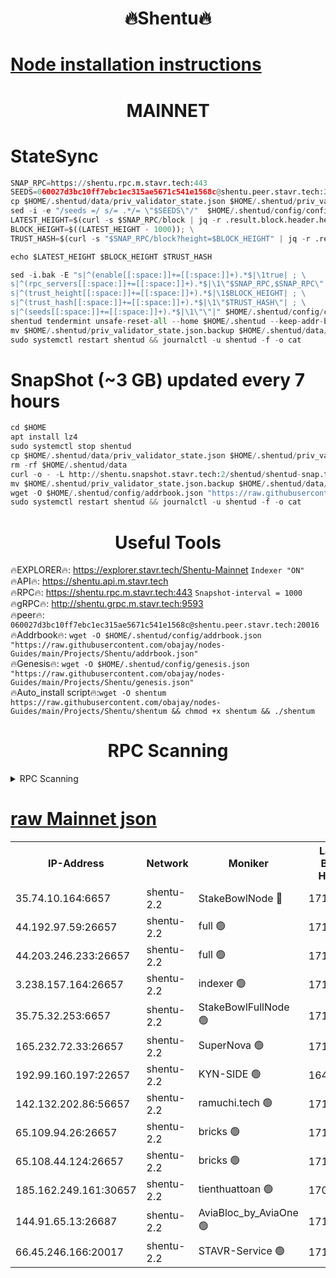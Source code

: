<h1 align="center"> 🔥Shentu🔥</h1>

[Node installation instructions](https://github.com/obajay/nodes-Guides/tree/main/Projects/Shentu)
=
<h1 align="center"> MAINNET</h1>

# StateSync
```python
SNAP_RPC=https://shentu.rpc.m.stavr.tech:443
SEEDS=060027d3bc10ff7ebc1ec315ae5671c541e1568c@shentu.peer.stavr.tech:20016
cp $HOME/.shentud/data/priv_validator_state.json $HOME/.shentud/priv_validator_state.json.backup
sed -i -e "/seeds =/ s/= .*/= \"$SEEDS\"/"  $HOME/.shentud/config/config.toml
LATEST_HEIGHT=$(curl -s $SNAP_RPC/block | jq -r .result.block.header.height); \
BLOCK_HEIGHT=$((LATEST_HEIGHT - 1000)); \
TRUST_HASH=$(curl -s "$SNAP_RPC/block?height=$BLOCK_HEIGHT" | jq -r .result.block_id.hash)

echo $LATEST_HEIGHT $BLOCK_HEIGHT $TRUST_HASH

sed -i.bak -E "s|^(enable[[:space:]]+=[[:space:]]+).*$|\1true| ; \
s|^(rpc_servers[[:space:]]+=[[:space:]]+).*$|\1\"$SNAP_RPC,$SNAP_RPC\"| ; \
s|^(trust_height[[:space:]]+=[[:space:]]+).*$|\1$BLOCK_HEIGHT| ; \
s|^(trust_hash[[:space:]]+=[[:space:]]+).*$|\1\"$TRUST_HASH\"| ; \
s|^(seeds[[:space:]]+=[[:space:]]+).*$|\1\"\"|" $HOME/.shentud/config/config.toml
shentud tendermint unsafe-reset-all --home $HOME/.shentud --keep-addr-book
mv $HOME/.shentud/priv_validator_state.json.backup $HOME/.shentud/data/priv_validator_state.json
sudo systemctl restart shentud && journalctl -u shentud -f -o cat
```
# SnapShot (~3 GB) updated every 7 hours
```python
cd $HOME
apt install lz4
sudo systemctl stop shentud
cp $HOME/.shentud/data/priv_validator_state.json $HOME/.shentud/priv_validator_state.json.backup
rm -rf $HOME/.shentud/data
curl -o - -L http://shentu.snapshot.stavr.tech:2/shentud/shentud-snap.tar.lz4 | lz4 -c -d - | tar -x -C $HOME/.shentud --strip-components 2
mv $HOME/.shentud/priv_validator_state.json.backup $HOME/.shentud/data/priv_validator_state.json
wget -O $HOME/.shentud/config/addrbook.json "https://raw.githubusercontent.com/obajay/nodes-Guides/main/Projects/Shentu/addrbook.json"
sudo systemctl restart shentud && journalctl -u shentud -f -o cat
```

 <h1 align="center"> Useful Tools</h1>

🔥EXPLORER🔥:     https://explorer.stavr.tech/Shentu-Mainnet        `Indexer "ON"` \
🔥API🔥:          https://shentu.api.m.stavr.tech \
🔥RPC🔥:          https://shentu.rpc.m.stavr.tech:443              `Snapshot-interval = 1000` \
🔥gRPC🔥:         http://shentu.grpc.m.stavr.tech:9593 \
🔥peer🔥:         `060027d3bc10ff7ebc1ec315ae5671c541e1568c@shentu.peer.stavr.tech:20016` \
🔥Addrbook🔥:  `wget -O $HOME/.shentud/config/addrbook.json "https://raw.githubusercontent.com/obajay/nodes-Guides/main/Projects/Shentu/addrbook.json"` \
🔥Genesis🔥:  `wget -O $HOME/.shentud/config/genesis.json "https://raw.githubusercontent.com/obajay/nodes-Guides/main/Projects/Shentu/genesis.json"` \
🔥Auto_install script🔥:`wget -O shentum https://raw.githubusercontent.com/obajay/nodes-Guides/main/Projects/Shentu/shentum && chmod +x shentum && ./shentum`

<h1 align="center"> RPC Scanning</h1>

<details>
<summary>RPC Scanning</summary>

<h2 align="center"> We scan nodes in real time every 4 hours. And we provide the final result of RPC endpoints.
We cannot influence the operation of these nodes in any way. </h2>


```python
If Voting Power is higher than 0 --> then the Node is a validator of the network and may be subject to attack and be a potential threat to the chain.
```
```python
We marked such validators with a red symbol
```

</details>

[raw Mainnet json](https://rpc-check.shentum.stavr.tech/shentum/rpc-shentum-result.json)
=


<table><tr><th>IP-Address</th><th>Network</th><th>Moniker</th><th>Latest Block Height</th><th>Earliest Block Height</th><th>Catching Up</th><th>Tx Index</th><th>Voting Power</th><th>Scan Time</th></tr><tr><td>35.74.10.164:6657</td><td>shentu-2.2</td><td>StakeBowlNode 🔴</td><td>17101671</td><td>8308501</td><td>False</td><td>on</td><td>50178</td><td>2024-02-06T22:25:35.883867786UTC</td></tr><tr><td>44.192.97.59:26657</td><td>shentu-2.2</td><td>full 🟢</td><td>17101671</td><td>9786901</td><td>False</td><td>on</td><td>0</td><td>2024-02-06T22:25:34.542093868UTC</td></tr><tr><td>44.203.246.233:26657</td><td>shentu-2.2</td><td>full 🟢</td><td>17101673</td><td>9786901</td><td>False</td><td>on</td><td>0</td><td>2024-02-06T22:25:42.740462588UTC</td></tr><tr><td>3.238.157.164:26657</td><td>shentu-2.2</td><td>indexer 🟢</td><td>17101675</td><td>9786901</td><td>False</td><td>on</td><td>0</td><td>2024-02-06T22:25:59.332465289UTC</td></tr><tr><td>35.75.32.253:6657</td><td>shentu-2.2</td><td>StakeBowlFullNode 🟢</td><td>17101679</td><td>10470762</td><td>False</td><td>on</td><td>0</td><td>2024-02-06T22:26:23.861146999UTC</td></tr><tr><td>165.232.72.33:26657</td><td>shentu-2.2</td><td>SuperNova 🟢</td><td>17101679</td><td>15936001</td><td>False</td><td>on</td><td>0</td><td>2024-02-06T22:26:22.546406126UTC</td></tr><tr><td>192.99.160.197:22657</td><td>shentu-2.2</td><td>KYN-SIDE 🟢</td><td>16448932</td><td>16083091</td><td>False</td><td>on</td><td>0</td><td>2024-02-06T22:27:00.945786779UTC</td></tr><tr><td>142.132.202.86:56657</td><td>shentu-2.2</td><td>ramuchi.tech 🟢</td><td>17101684</td><td>16196001</td><td>False</td><td>on</td><td>0</td><td>2024-02-06T22:26:51.235778066UTC</td></tr><tr><td>65.109.94.26:26657</td><td>shentu-2.2</td><td>bricks 🟢</td><td>17101685</td><td>16401001</td><td>False</td><td>on</td><td>0</td><td>2024-02-06T22:26:58.275724083UTC</td></tr><tr><td>65.108.44.124:26657</td><td>shentu-2.2</td><td>bricks 🟢</td><td>17101686</td><td>16401001</td><td>False</td><td>on</td><td>0</td><td>2024-02-06T22:27:01.336600618UTC</td></tr><tr><td>185.162.249.161:30657</td><td>shentu-2.2</td><td>tienthuattoan 🟢</td><td>17085110</td><td>17008396</td><td>False</td><td>on</td><td>0</td><td>2024-02-06T22:26:05.855424070UTC</td></tr><tr><td>144.91.65.13:26687</td><td>shentu-2.2</td><td>AviaBloc_by_AviaOne 🟢</td><td>17101680</td><td>17086170</td><td>False</td><td>off</td><td>0</td><td>2024-02-06T22:26:30.374456697UTC</td></tr><tr><td>66.45.246.166:20017</td><td>shentu-2.2</td><td>STAVR-Service 🟢</td><td>17101685</td><td>17100001</td><td>False</td><td>on</td><td>0</td><td>2024-02-06T22:26:57.956136153UTC</td></tr></table>
